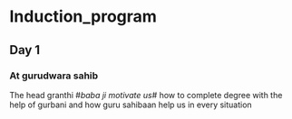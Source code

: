 # Induction_program

## Day 1

### At gurudwara sahib

The head granthi #*baba ji motivate us*# 
how to complete degree with the help of gurbani and how guru sahibaan help us in every situation


